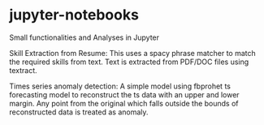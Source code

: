 # jupyter-notebooks
Small functionalities and Analyses in Jupyter

Skill Extraction from Resume: This uses a spacy phrase matcher to match the required skills from text. Text is extracted from PDF/DOC files using textract.

Times series anomaly detection: A simple model using fbprohet ts forecasting model to reconstruct the ts data with an upper and lower margin. Any point from the original which falls outside the bounds of reconstructed data is treated as anomaly.
